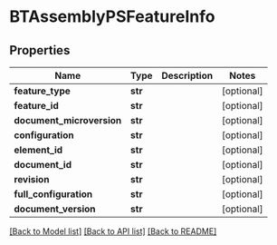 # BTAssemblyPSFeatureInfo

## Properties
Name | Type | Description | Notes
------------ | ------------- | ------------- | -------------
**feature_type** | **str** |  | [optional] 
**feature_id** | **str** |  | [optional] 
**document_microversion** | **str** |  | [optional] 
**configuration** | **str** |  | [optional] 
**element_id** | **str** |  | [optional] 
**document_id** | **str** |  | [optional] 
**revision** | **str** |  | [optional] 
**full_configuration** | **str** |  | [optional] 
**document_version** | **str** |  | [optional] 

[[Back to Model list]](../README.md#documentation-for-models) [[Back to API list]](../README.md#documentation-for-api-endpoints) [[Back to README]](../README.md)


